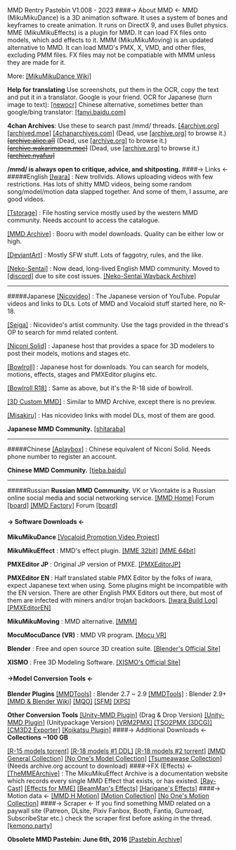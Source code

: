 MMD Rentry Pastebin V1.008 - 2023
####-> About MMD <-
MMD (MikuMikuDance) is a 3D animation software. It uses a system of bones and keyframes to create animation. It runs on DirectX 9, and uses Bullet physics.
MME (MikuMikuEffects) is a plugin for MMD. It can load FX files onto models, which add effects to it.
MMM (MikuMikuMoving) is an updated alternative to MMD. It can load MMD's PMX, X, VMD, and other files, excluding PMM files. FX files may not be compatiable with MMM unless they are made for it.

More: [[MikuMikuDance Wiki]](http://mikumikudance.wikia.com/wiki/MikuMikuDance_Wiki)

**Help for translating**
Use screenshots, put them in the OCR, copy the text and put it in a translator. Google is your friend.
OCR for Japanese (turn image to text): [[newocr]](https://www.newocr.com)
Chinese alternative, sometimes better than google/bing translator: [[fanyi.baidu.com]](https://fanyi.baidu.com)

**4chan Archives**: Use these to search past /mmd/ threads.
[[4archive.org]](https://4archive.org/board/e/)
[[archived.moe]](https://archived.moe)
[[4chanarchives.com]](https://4chanarchives.com)
(Dead, use [[archive.org]](http://archive.org/) to browse it.) ~~[[archive.alice.al]](https://archive.alice.al)~~
(Dead, use [[archive.org]](http://archive.org/) to browse it.) ~~[[archive.wakarimasen.moe]](https://archive.wakarimasen.moe)~~
(Dead, use [[archive.org]](http://archive.org/) to browse it.) ~~[[archive.nyafuu]](https://archive.nyafuu.org)~~

**/mmd/ is always open to critique, advice, and shitposting.**
####-> Links <-
#####English
[[Iwara]](https://www.iwara.tv/) : New trollvids. Allows uploading videos with few restrictions. Has lots of shitty MMD videos, being some random song/model/motion data slapped together. And some of them, I assume, are good videos.

[[Tstorage]](https://tstorage.info/) : File hosting service mostly used by the western MMD community. Needs account to access the catalogue.

[[MMD Archive]](https://mmda.booru.org/index.php) : Booru with model downloads. Quality can be either low or high.

[[DeviantArt]](https://www.deviantart.com) : Mostly SFW stuff. Lots of faggotry, rules, and the like.

[[Neko-Sentai]](http://www.neko-sentai.com.s3-website-us-east-1.amazonaws.com/) : Now dead, long-lived English MMD community. Moved to [[discord]](https://discord.gg/Eb77uHCjSy) due to site cost issues. [[Neko-Sentai Wayback Archive]](https://web.archive.org/web/*/http://forum.neko-sentai.com)
***
#####Japanese
[[Nicovideo]](https://www.nicovideo.jp) : The Japanese version of YouTube. Popular videos and links to DLs. Lots of MMD and Vocaloid stuff started here, no R-18.

[[Seiga]](https://seiga.nicovideo.jp) : Nicovideo's artist community. Use the tags provided in the thread's OP to search for mmd related content.

[[Niconi Solid]](https://3d.nicovideo.jp) : Japanese host that provides a space for 3D modelers to post their models, motions and stages etc.

[[Bowlroll]](https://bowlroll.net/file/tag/MikuMikuDance) : Japanese host for downloads. You can search for models, motions, effects, stages and PMXEditor plugins etc.

[[Bowlroll R18]](https://bowlroll.net/r18/file/tag/MikuMikuDance) : Same as above, but it's the R-18 side of bowlroll.

[[3D Custom MMD]](http://3dcustom.xyz/MMDuploader/upload.html) : Similar to MMD Archive, except there is no preview.

[[Misakiru]](https://3d-arts.misanyan.com) : Has nicovideo links with model DLs, most of them are good.

**Japanese MMD Community.**
[[shitaraba]](https://jbbs.shitaraba.net/otaku/17680/)
***
#####Chinese
[[Aplaybox]](https://www.aplaybox.com) : Chinese equivalent of Niconi Solid. Needs phone number to register an account.

**Chinese MMD Community.**
[[tieba.baidu]](https://tieba.baidu.com/f?kw=mikumikudance)
***
#####Russian
**Russian MMD Community.**
VK or Vkontakte is a Russian online social media and social networking service.
[[MMD Home]](https://vk.com/mmdhome) Forum [[board]](https://vk.com/board16211168)
[[MMD Factory]](https://vk.com/mmdfactory) Forum [[board]](https://vk.com/board45703895)

#### -> Software Downloads <-
**MikuMikuDance**
[[Vocaloid Promotion Video Project]](https://sites.google.com/view/evpvp)


**MikuMikuEffect** : MMD's effect plugin.
[[MME 32bit]](https://bowlroll.net/file/35012)
[[MME 64bit]](https://bowlroll.net/file/35013)

**PMXEditor JP** : Original JP version of PMXE.
[[PMXEditorJP]](https://kkhk22.seesaa.net)

**PMXEditor EN** : Half translated stable PMX Editor by the folks of iwara, expect Japanese text when using. Some plugins might be incompatible with the EN version. There are other English PMX Editors out there, but most of them are infected with miners and/or trojan backdoors.
[[Iwara Build Log]](https://ecchi.iwara.tv/forums/buildlog-pmxeditor-0254-english-translation-and-additional-features)
[[PMXEditorEN]](http://tstorage.info/hwvuikqm3435)

**MikuMikuMoving** : MMD alternative.
[[MMM]](https://sites.google.com/site/mikumikumovingeng)

**MocuMocuDance (VR)** : MMD VR program.
[[Mocu VR]](http://www.vrai.jp/vr_mocu_en.html)

**Blender** : Free and open source 3D creation suite.
[[Blender's Official Site]](https://www.blender.org)

**XISMO** : Free 3D Modeling Software.
[[XISMO's Official Site]](http://mqdl.jpn.org/)
#### ->Model Conversion Tools <-
**Blender Plugins**
[[MMDTools]](https://github.com/powroupi/blender_mmd_tools/tree/dev_test) : Blender 2.7 ~ 2.9
[[MMDTools]](https://github.com/UuuNyaa/blender_mmd_tools) : Blender 2.9+ [[MMD & Blender Wiki]](https://mmd-blender.fandom.com/wiki/Home)
[[MQO]](https://github.com/nutti/blender-mqo)
[[SFM]](https://github.com/REDxEYE/SourceIO)
[[XPS]](https://github.com/johnzero7/XNALaraMesh)

**Other Conversion Tools**
[[Unity-MMD Plugin]](http://tstorage.info/vvtgc9bb8ust) (Drag & Drop Version)
[[Unity-MMD Plugin]](http://tstorage.info/wmc4t6q8gni4) (Unitypackage Version)
[[VRM2PMX]](https://bowlroll.net/file/191067)
[[TSO2PMX (3DCG)]](https://www.mediafire.com/file/k5ppfh5opr4xki6/Tso2Pmx-037.rar/file)
[[CM3D2 Exporter]](https://www.deviantart.com/djwolf-3/art/CM3D2-COM3D2-Export-Plugins-849226801)
[[Koikatsu Plugin]](https://www.deviantart.com/japanyoshi/art/Tutorial-Export-Koikatsu-to-MMD-PMX-828583369)
####-> Additional Downloads <-
**Collections ~100 GB**

[[R-15 models torrent]](https://www.mediafire.com/file/h8zudfbjbh7qass/R15__MMD_Model_Collection_1.0.11039741.TPB.7z/file)
[[R-18 models #1 DDL]](https://www.mediafire.com/folder/6nnkgo9065iqu/Loads_of_R18_Models)
[[R-18 models #2 torrent]](https://sukebei.nyaa.si/view/1200107)
[[MMD General Collection]](https://www.deviantart.com/notinfested/art/MMD-Collection-giveaway-31-aug-2013-56-7GB-397387521)
[[No One's Model Collection]](https://www.mediafire.com/folder/woj7mbb8cvml5/Models)
[[Tsumeawase Collection]](https://archive.org/download/mmd-tsumeawase-20121002) (Needs archive.org account to download)
####->FX (Effects) <-
[[TheMMEArchive]](https://www.themmearchive.com) : The MikuMikuEffect Archive is a documentation website which records every single MMD Effect that exists, or has existed.
[[Ray-Cast]](https://github.com/ray-cast/ray-mmd)
[[Effects for MME]](https://w.atwiki.jp/vpvpwiki/pages/272.html)
[[BeamMan's Effects]](https://w.atwiki.jp/beamman)
[[Harigane's Effects]](https://harigane.at.webry.info/201010/article_1.html)
####-> Motion data <-
[[MMD H Motion]](http://mmdhentaimotion.blog.fc2.com)
[[Motion Collection]](https://www.mediafire.com/file/ryisxxu76rz29ir/motions.rar/file)
[[No One's Motion Collection]](https://www.mediafire.com/folder/ouepieoxezksi/Motions)
####-> Scraper <-
If you find something MMD related on a paywall site (Patreon, DLsite, Pixiv Fanbox, Booth, Fantia, Gumroad, SubscribeStar etc.) check the scraper first before asking in the thread.
[[kemono.party]](https://kemono.party)

**Obsolete MMD Pastebin: June 6th, 2016**
[[Pastebin Archive]](https://web.archive.org/web/20200925101744/http://pastebin.com/x5NAD5nR)
